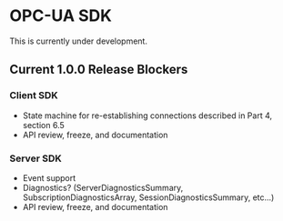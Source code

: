 # OPC-UA SDK

This is currently under development.


## Current 1.0.0 Release Blockers

### Client SDK

* State machine for re-establishing connections described in Part 4, section 6.5
* API review, freeze, and documentation

### Server SDK

* Event support
* Diagnostics? (ServerDiagnosticsSummary, SubscriptionDiagnosticsArray, SessionDiagnosticsSummary, etc...)
* API review, freeze, and documentation

